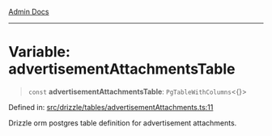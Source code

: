 [Admin Docs](/)

***

# Variable: advertisementAttachmentsTable

> `const` **advertisementAttachmentsTable**: `PgTableWithColumns`\<\{\}\>

Defined in: [src/drizzle/tables/advertisementAttachments.ts:11](https://github.com/NishantSinghhhhh/talawa-api/blob/3b12506812825c5581bdb63c64252031697d198c/src/drizzle/tables/advertisementAttachments.ts#L11)

Drizzle orm postgres table definition for advertisement attachments.

